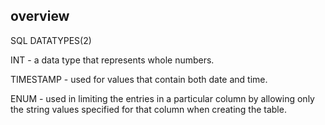 ## overview

  SQL DATATYPES(2) 

INT - a data type that represents whole numbers.

TIMESTAMP - used for values that contain both date and time.

ENUM - used in limiting the entries in a particular column by allowing only the string values specified for that column when creating the table.